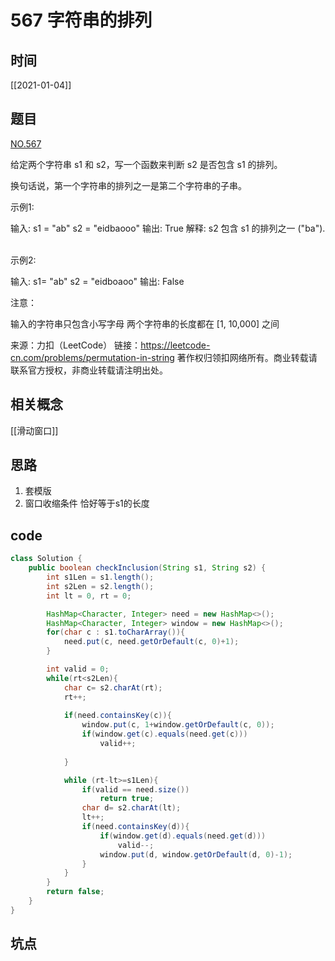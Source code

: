 # 567 字符串的排列
## 时间
[[2021-01-04]]
## 题目
[NO.567](https://leetcode-cn.com/problems/permutation-in-string/description/)

给定两个字符串 s1 和 s2，写一个函数来判断 s2 是否包含 s1 的排列。

换句话说，第一个字符串的排列之一是第二个字符串的子串。

示例1:

输入: s1 = "ab" s2 = "eidbaooo"
输出: True
解释: s2 包含 s1 的排列之一 ("ba").
 

示例2:

输入: s1= "ab" s2 = "eidboaoo"
输出: False
 

注意：

输入的字符串只包含小写字母
两个字符串的长度都在 [1, 10,000] 之间


来源：力扣（LeetCode）
链接：https://leetcode-cn.com/problems/permutation-in-string
著作权归领扣网络所有。商业转载请联系官方授权，非商业转载请注明出处。
## 相关概念
[[滑动窗口]]

## 思路
1. 套模版
2. 窗口收缩条件 恰好等于s1的长度

## code
```java
class Solution {
    public boolean checkInclusion(String s1, String s2) {
        int s1Len = s1.length();
        int s2Len = s2.length();
        int lt = 0, rt = 0;

        HashMap<Character, Integer> need = new HashMap<>();
        HashMap<Character, Integer> window = new HashMap<>();
        for(char c : s1.toCharArray()){
            need.put(c, need.getOrDefault(c, 0)+1);
        }

        int valid = 0;
        while(rt<s2Len){
            char c= s2.charAt(rt);
            rt++;
            
            if(need.containsKey(c)){
                window.put(c, 1+window.getOrDefault(c, 0));
                if(window.get(c).equals(need.get(c)))
                    valid++;
                
            }

            while (rt-lt>=s1Len){
                if(valid == need.size())
                    return true;
                char d= s2.charAt(lt);
                lt++;
                if(need.containsKey(d)){
                    if(window.get(d).equals(need.get(d)))
                        valid--;
                    window.put(d, window.getOrDefault(d, 0)-1);
                }
            }
        }
        return false;
    }
}

```


## 坑点